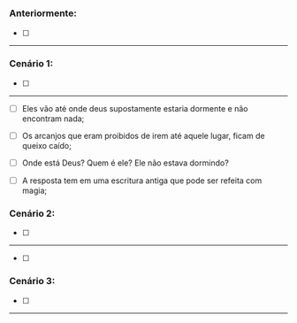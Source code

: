 # 

### Anteriormente:

- [ ] 

---

### Cenário 1:

- [ ] 

---

- [ ] Eles vão até onde deus supostamente estaria dormente e não encontram nada;
- [ ] Os arcanjos que eram proibidos de irem até aquele lugar, ficam de queixo caído;
- [ ] Onde está Deus? Quem é ele? Ele não estava dormindo?
- [ ] A resposta tem em uma escritura antiga que pode ser refeita com magia;


### Cenário 2:

- [ ] 


---

- [ ] 


### Cenário 3:

- [ ]

---

